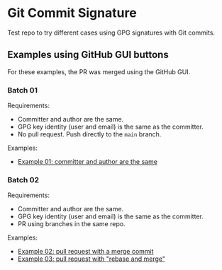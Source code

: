 # Git Commit Signature

Test repo to try different cases using GPG signatures with Git commits.

## Examples using GitHub GUI buttons

For these examples, the PR was merged using the GitHub GUI.

### Batch 01

Requirements:

- Committer and author are the same.
- GPG key identity (user and email) is the same as the committer.
- No pull request. Push directly to the `main` branch.

Examples:

- [Example 01: committer and author are the same](https://github.com/josecelano-test/git-commit-signature/issues/1)

### Batch 02

Requirements:

- Committer and author are the same.
- GPG key identity (user and email) is the same as the committer.
- PR using branches in the same repo.

Examples:

- [Example 02: pull request with a merge commit](https://github.com/josecelano-test/git-commit-signature/issues/2)
- [Example 03: pull request with "rebase and merge"](https://github.com/josecelano-test/git-commit-signature/issues/4)
